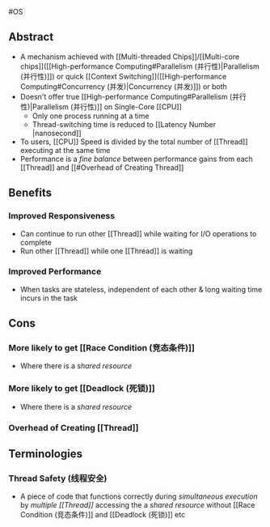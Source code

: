 #OS 
## Abstract
 - A mechanism achieved with [[Multi-threaded Chips]]/[[Multi-core chips]]([[High-performance Computing#Parallelism (并行性)|Parallelism (并行性)]]) or quick [[Context Switching]]([[High-performance Computing#Concurrency (并发)|Concurrency (并发)]]) or both
 - Doesn't offer true [[High-performance Computing#Parallelism (并行性)|Parallelism (并行性)]] on Single-Core [[CPU]]
 	- Only one process running at a time
 	- Thread-switching time is reduced to [[Latency Number |nanosecond]]
- To users, [[CPU]] Speed is divided by the total number of [[Thread]] executing at the same time
- Performance is a *fine balance* between performance gains from each [[Thread]] and [[#Overhead of Creating Thread]]


## Benefits
### Improved Responsiveness
- Can continue to run other [[Thread]] while waiting for I/O operations to complete
- Run other [[Thread]] while one [[Thread]] is waiting
### Improved Performance
- When tasks are stateless, independent of each other & long waiting time incurs in the task

## Cons
### More likely to get [[Race Condition (竞态条件)]]
- Where there is a *shared resource*
### More likely to get [[Deadlock (死锁)]]
- Where there is a *shared resource*
### Overhead of Creating [[Thread]]

## Terminologies
### Thread Safety (线程安全)
- A piece of code that functions correctly during *simultaneous execution* by *multiple [[Thread]]* accessing the a *shared resource* without [[Race Condition (竞态条件)]] and [[Deadlock (死锁)]] etc